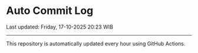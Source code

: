 # Auto Commit Log

Last updated: Friday, 17-10-2025 20:23 WIB

---

This repository is automatically updated every hour using GitHub Actions.
